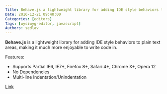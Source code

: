 ```yaml
---
Title: Behave.js a lightweight library for adding IDE style behaviors to plain text areas
Date: 2016-12-21 09:40:00
Categories: [editors]
Tags: [wysiwyg-editor, javascript]
Authors: sedlav
---
```


**Behave.js** is a lightweight library for adding IDE style behaviors to plain text areas, making it much more enjoyable to write code in.

Features:

* Supports Partial IE6, IE7+, Firefox 8+, Safari 4+, Chrome X+, Opera 12
* No Dependencies
* Multi-line Indentation/Unindentation

[Link](http://jakiestfu.github.io/Behave.js/)
